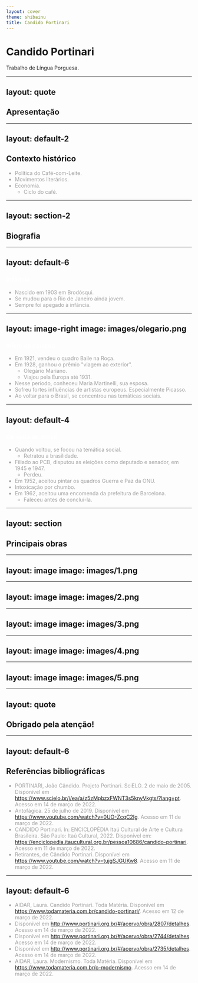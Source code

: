 ```yaml
---
layout: cover
theme: shibainu
title: Candido Portinari
---
```


# Candido Portinari

Trabalho de Língua Porguesa.

---
layout: quote
---

## Apresentação

---
layout: default-2
---

## Contexto histórico

- Política do Café-com-Leite.
- Movimentos literários.
- Economia.
	- Ciclo do café.

---
layout: section-2
---

## Biografia

---
layout: default-6
---

### Infância

- Nascido em 1903 em Brodósqui.
- Se mudou para o Rio de Janeiro ainda jovem.
- Sempre foi apegado à infância.

---
layout: image-right
image: images/olegario.png
---

### Início da carreira

- Em 1921, vendeu o quadro Baile na Roça.
- Em 1928, ganhou o prêmio "viagem ao exterior".
  - Olegário Mariano.
  - Viajou pela Europa até 1931.
- Nesse período, conheceu Maria Martinelli, sua esposa.
- Sofreu fortes influências de artistas europeus. Especialmente Picasso.
- Ao voltar para o Brasil, se concentrou nas temáticas sociais.


<style>
  li {
    color: #a0a0a0;
  }
  h3 {
  	color: white;
  }
</style>

---
layout: default-4
---

### De volta ao Brasil

- Quando voltou, se focou na temática social.
  - Retratou a brasilidade.
- Filiado ao PCB, disputou as eleições como deputado e senador, em 1945 e 1947.
  - Perdeu.
- Em 1952, aceitou pintar os quadros Guerra e Paz da ONU.
- Intoxicação por chumbo.
- Em 1962, aceitou uma encomenda da prefeitura de Barcelona.
  - Faleceu antes de concluí-la.

---
layout: section
---

## Principais obras

---
layout: image
image: images/1.png
---

---
layout: image
image: images/2.png
---

---
layout: image
image: images/3.png
---

---
layout: image
image: images/4.png
---

---
layout: image
image: images/5.png
---

---
layout: quote
---
## Obrigado pela atenção!
---
layout: default-6
---
## Referências bibliográficas

- PORTINARI, João Cândido. Projeto Portinari. SciELO. 2 de maio de 2005. Disponível em https://www.scielo.br/j/ea/a/z5zMpbzxFWNT3s5knyVkgts/?lang=pt. Acesso em 14 de março de 2022.
- Antofágica. 25 de julho de 2019. Disponível em https://www.youtube.com/watch?v=0UO-ZcqC2Ig. Acesso em 11 de março de 2022.
- CANDIDO Portinari. In: ENCICLOPÉDIA Itaú Cultural de Arte e Cultura Brasileira. São Paulo: Itaú Cultural, 2022. Disponível em: https://enciclopedia.itaucultural.org.br/pessoa10686/candido-portinari. Acesso em 11 de março de 2022.
- Retirantes, de Cândido Portinari. Disponível em https://www.youtube.com/watch?v=tujgSJGUKw8. Acesso em 11 de março de 2022.
---
layout: default-6
---
- AIDAR, Laura. Candido Portinari. Toda Matéria. Disponível em https://www.todamateria.com.br/candido-portinari/. Acesso em 12 de março de 2022.
- Disponível em http://www.portinari.org.br/#/acervo/obra/2807/detalhes. Acesso em 14 de março de 2022.
- Disponível em http://www.portinari.org.br/#/acervo/obra/2744/detalhes. Acesso em 14 de março de 2022.
- Disponível em http://www.portinari.org.br/#/acervo/obra/2735/detalhes. Acesso em 14 de março de 2022.
- AIDAR, Laura. Modernismo. Toda Matéria. Disponível em https://www.todamateria.com.br/o-modernismo. Acesso em 14 de março de 2022.

